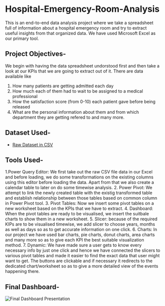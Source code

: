 # Hospital-Emergency-Room-Analysis
This is an end-to-end data analysis project where we take a spreadsheet full of information about a hospital emergency room and try to extract useful insights from that organized data. We have used Microsoft Excel as our primary tool.
## Project Objectives-
We begin with having the data spreadsheet undorstood first and then take a look at our KPIs that we are going to extract out of it. There are data available like 
1. How many patients are getting admitted each day
2. How much each of them had to wait to be assigned to a medical professional
3. How the satisfaction score (from 0-10) each patient gave before being released
4. What are the personal information about them and from which department they are getting refered to and many more.
## Dataset Used-
- <a href="https://github.com/deadlineZeus/Hospital-Emergency-Room-Analysis/blob/main/Hospital%20Room%20Raw%20Data.csv">Raw Dataset in CSV</a>
## Tools Used-
1.Power Query Editor: We first take out the raw CSV file data in our Excel and before loading, we do some transformations on the existing columns using this editor before loading the data. Apart from that we also create a calendar table to later on do some timewise analysis.
2. Power Pivot: We attempt to link the newly created table with the existig transformed table and establish relationship between those tables based on common column in Power Pivot tool.
3. Pivot Tables: Now we insert some pivot tables on a new worksheet based on the KPIs that we have to extract.
4. Dashboard: When the pivot tables are ready to be visualised, we insert the suitbale charts to show them in a new worksheet. 
5. Slicer: because of the required KIPs are to be visualised timewise, we add slicer to choose years, months as well as days so as to get accurate information on one click.
6. Charts: In our project we have used bar charts, pie charts, donut charts, area charts and many more so as to give each KPI the best suitable visualization method.
7. Dynamic: We have made sure a user gets to know every necessary info by just one click and hence we have connected the slicers to various pivot tables and made it easier to find the exact data that user might want to get. The buttons are clickable and if necessary it redirects to the dedicated chart/worksheet so as to give a more detailed view of the events happening there.

## Final Dashboard-
![Final Dashboard Presentation](https://github.com/user-attachments/assets/b614c570-88e4-4ed5-99cb-86bacd8f83e3)
